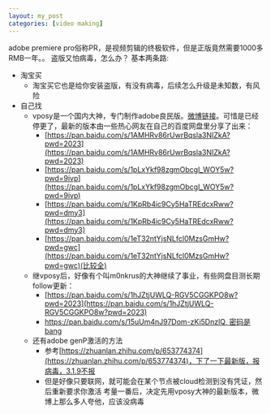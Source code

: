 ```yaml
---
layout: my_post
categories: [video making]
---
```


adobe premiere pro俗称PR，是视频剪辑的终极软件，但是正版竟然需要1000多RMB一年。。 
盗版又怕病毒，怎么办？ 
基本两条路: 
* 淘宝买
  * 淘宝买它也是给你安装盗版，有没有病毒，后续怎么升级是未知数，有风险
* 自己找
  * vposy是一个国内大神，专门制作adobe良民版。[微博链接](https://weibo.com/u/1112829033)。可惜是已经停更了，最新的版本由一些热心网友在自己的百度网盘里分享了出来：
    * [https://pan.baidu.com/s/1AMHRv86rUwrBqsla3NIZkA?pwd=2023](https://pan.baidu.com/s/1AMHRv86rUwrBqsla3NIZkA?pwd=2023)
    * [https://pan.baidu.com/s/1pLxYkf98zgmObcgl_WOY5w?pwd=9ivp](https://pan.baidu.com/s/1pLxYkf98zgmObcgl_WOY5w?pwd=9ivp)
    * [https://pan.baidu.com/s/1KpRb4ic9Cy5HaTREdcxRww?pwd=dmy3](https://pan.baidu.com/s/1KpRb4ic9Cy5HaTREdcxRww?pwd=dmy3)
    * [https://pan.baidu.com/s/1eT32ntYjsNLfcl0MzsGmHw?pwd=gwc](https://pan.baidu.com/s/1eT32ntYjsNLfcl0MzsGmHw?pwd=gwc)(比较全)
  * 继vposy后，好像有个叫m0nkrus的大神继续了事业，有些网盘目测长期follow更新：
    * [https://pan.baidu.com/s/1hJZtjUWLQ-RGV5CGGKPO8w?pwd=2023](https://pan.baidu.com/s/1hJZtjUWLQ-RGV5CGGKPO8w?pwd=2023)
    * [https://pan.baidu.com/s/15uUm4nJ97Dom-zKi5DnzlQ, 密码是bang](https://pan.baidu.com/s/15uUm4nJ97Dom-zKi5DnzlQ)
  * 还有adobe genP激活的方法
    * 参考[https://zhuanlan.zhihu.com/p/653774374](https://zhuanlan.zhihu.com/p/653774374)，下了一下最新版，报病毒，3.1.9不报
    * 但是好像只要联网，就可能会在某个节点被cloud检测到没有凭证，然后重新要求你激活
考量一番后，决定先用vposy大神的最新版本，微博上那么多人夸他，应该没病毒

